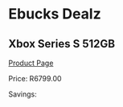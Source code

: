 
# Ebucks Dealz
## Xbox Series S 512GB
[Product Page](https://www.ebucks.com/web/shop/productSelected.do?prodId=1193375343&catId=724368906)

Price: R6799.00

Savings: 


	